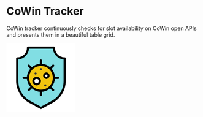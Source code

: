 # CoWin Tracker
CoWin tracker continuously checks for slot availability on CoWin open APIs and presents them in a beautiful table grid.

![cowin](src/assets/favicon/apple-touch-icon.png)
